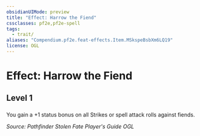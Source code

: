 ```yaml
---
obsidianUIMode: preview
title: "Effect: Harrow the Fiend"
cssclasses: pf2e,pf2e-spell
tags:
  - trait/
aliases: "Compendium.pf2e.feat-effects.Item.MSkspeBsbXm6LQ19"
license: OGL
---
```

# Effect: Harrow the Fiend
## Level 1
### 






You gain a +1 status bonus on all Strikes or spell attack rolls against fiends.

*Source: Pathfinder Stolen Fate Player's Guide*
*OGL*